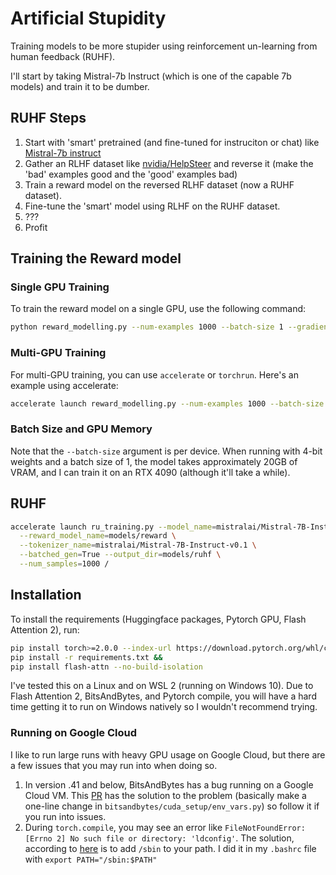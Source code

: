 # Artificial Stupidity

Training models to be more stupider using reinforcement un-learning from human feedback (RUHF).

I'll start by taking Mistral-7b Instruct (which is one of the capable 7b models) and train it to be dumber. 

## RUHF Steps

1. Start with 'smart' pretrained (and fine-tuned for instruciton or chat) like [Mistral-7b instruct](https://huggingface.co/mistralai/Mistral-7B-Instruct-v0.1)
2. Gather an RLHF dataset like [nvidia/HelpSteer](https://huggingface.co/datasets/nvidia/HelpSteer) and reverse it (make the 'bad' examples good and the 'good' examples bad)
3. Train a reward model on the reversed RLHF dataset (now a RUHF dataset).
4. Fine-tune the 'smart' model using RLHF on the RUHF dataset.
5. ???
6. Profit

## Training the Reward model

### Single GPU Training

To train the reward model on a single GPU, use the following command:

```bash
python reward_modelling.py --num-examples 1000 --batch-size 1 --gradient-accumulation-steps 16 --gradient-checkpointing
```

### Multi-GPU Training

For multi-GPU training, you can use `accelerate` or `torchrun`. Here's an example using accelerate:

```bash
accelerate launch reward_modelling.py --num-examples 1000 --batch-size 1 --gradient-accumulation-steps 16 --gradient-checkpointing
```

### Batch Size and GPU Memory

Note that the `--batch-size` argument is per device. When running with 4-bit weights and a batch size of 1, the model takes approximately 20GB of VRAM, and I can train it on an RTX 4090 (although it'll take a while).

## RUHF

```bash
accelerate launch ru_training.py --model_name=mistralai/Mistral-7B-Instruct-v0.1 \
  --reward_model_name=models/reward \
  --tokenizer_name=mistralai/Mistral-7B-Instruct-v0.1 \
  --batched_gen=True --output_dir=models/ruhf \
  --num_samples=1000 /
```
## Installation

To install the requirements (Huggingface packages, Pytorch GPU, Flash Attention 2), run:

```bash
pip install torch>=2.0.0 --index-url https://download.pytorch.org/whl/cu118 &&
pip install -r requirements.txt &&
pip install flash-attn --no-build-isolation
```

I've tested this on a Linux and on WSL 2 (running on Windows 10). Due to Flash Attention 2, BitsAndBytes, and Pytorch compile, you will have a hard time getting it to run on Windows natively so I wouldn't recommend trying. 

### Running on Google Cloud

I like to run large runs with heavy GPU usage on Google Cloud, but there are a few issues that you may run into when doing so. 

1. In version .41 and below, BitsAndBytes has a bug running on a Google Cloud VM. This [PR](https://github.com/TimDettmers/bitsandbytes/pull/715) has the solution to the problem (basically make a one-line change in `bitsandbytes/cuda_setup/env_vars.py`) so follow it if you run into issues.
2. During `torch.compile`, you may see an error like `FileNotFoundError: [Errno 2] No such file or directory: 'ldconfig'`. The solution, according to [here](https://discuss.pytorch.org/t/dynamo-exceptions-with-distributeddataprallel-compile/186768) is to add `/sbin` to your path. I did it in my `.bashrc` file with `export PATH="/sbin:$PATH"`
